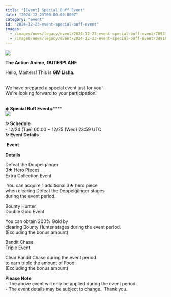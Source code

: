 ```yaml
---
title: "[Event] Special Buff Event"
date: "2024-12-23T00:00:00.000Z"
category: "event"
id: "2024-12-23-event-special-buff-event"
images:
  - /images/news/legacy/event/2024-12-23-event-special-buff-event/78933287dd38475aa79934cd937ad938.webp
  - /images/news/legacy/event/2024-12-23-event-special-buff-event/3d91b0c84fe9421ab86d9f0b52997c12.webp
---
```


![](/images/news/legacy/event/2024-12-23-event-special-buff-event/78933287dd38475aa79934cd937ad938.webp)  

**The Action Anime,** **OUTERPLANE**        

Hello, Masters! This is **GM Lisha**.  
 

We have prepared a special event just for you!  
We're looking forward to your participation!  
 

**◈** **Special Buff Event**◈****  
![](/images/news/legacy/event/2024-12-23-event-special-buff-event/3d91b0c84fe9421ab86d9f0b52997c12.webp)  
  
**✨ Schedule**  
\- 12/24 (Tue) 00:00 ~ 12/25 (Wed) 23:59 UTC  
**✨** ****Event** Details**

 **Event**

**Details**

Defeat the Doppelgänger  
3★ Hero Pieces  
Extra Collection Event

 You can acquire 1 additional 3★ hero piece  
when clearing Defeat the Doppelgänger stages  
during the event period.

Bounty Hunter  
Double Gold Event

You can obtain 200% Gold by  
clearing Bounty Hunter stages during the event period.  
(Excluding the bonus amount)

Bandit Chase  
Triple Event  

Clear Bandit Chase during the event period  
to earn triple the amount of Food.  
(Excluding the bonus amount)

  
**Please Note**  
\- The above event will only be applied during the event period.  
\- The event details may be subject to change.  Thank you.
